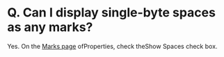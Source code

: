 # Q. Can I display single-byte spaces as any marks?

Yes. On the [Marks page](../../dlg/properties/marks/index)
ofProperties, check
theShow Spaces check
box.
